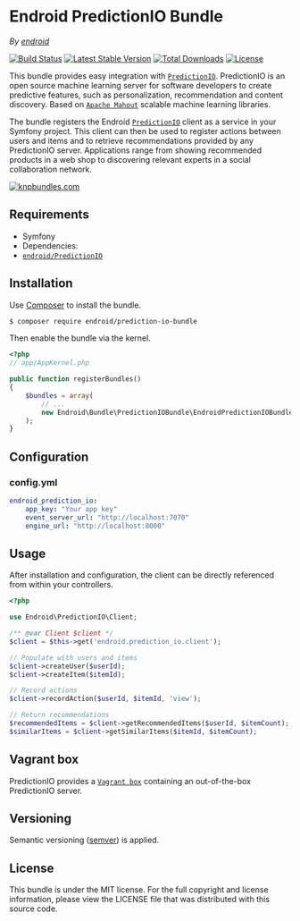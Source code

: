 Endroid PredictionIO Bundle
===========================

*By [endroid](http://endroid.nl/)*

[![Build Status](http://img.shields.io/travis/endroid/EndroidPredictionIOBundle.svg)](http://travis-ci.org/endroid/EndroidPredictionIOBundle)
[![Latest Stable Version](http://img.shields.io/packagist/v/endroid/prediction-io-bundle.svg)](https://packagist.org/packages/endroid/prediction-io-bundle)
[![Total Downloads](http://img.shields.io/packagist/dt/endroid/prediction-io-bundle.svg)](https://packagist.org/packages/endroid/prediction-io-bundle)
[![License](http://img.shields.io/packagist/l/endroid/prediction-io-bundle.svg)](https://packagist.org/packages/endroid/prediction-io-bundle)

This bundle provides easy integration with [`PredictionIO`](http://prediction.io/). PredictionIO is an open source machine
learning server for software developers to create predictive features, such as personalization, recommendation and content
discovery. Based on [`Apache Mahout`](http://mahout.apache.org/) scalable machine learning libraries.

The bundle registers the Endroid [`PredictionIO`](https://github.com/endroid/PredictionIO) client as a service in your
Symfony project. This client can then be used to register actions between users and items and to retrieve recommendations
provided by any PredictionIO server. Applications range from showing recommended products in a web shop to discovering
relevant experts in a social collaboration network.

[![knpbundles.com](http://knpbundles.com/endroid/EndroidPredictionIOBundle/badge-short)](http://knpbundles.com/endroid/EndroidPredictionIOBundle)

## Requirements

* Symfony
* Dependencies:
 * [`endroid/PredictionIO`](https://github.com/endroid/PredictionIO)

## Installation

Use [Composer](https://getcomposer.org/) to install the bundle.

``` bash
$ composer require endroid/prediction-io-bundle
```

Then enable the bundle via the kernel.

``` php
<?php
// app/AppKernel.php

public function registerBundles()
{
    $bundles = array(
        // ...
        new Endroid\Bundle\PredictionIOBundle\EndroidPredictionIOBundle(),
    );
}
```

## Configuration

### config.yml

```yaml
endroid_prediction_io:
    app_key: "Your app key"
    event_server_url: "http://localhost:7070"
    engine_url: "http://localhost:8000"
```

## Usage

After installation and configuration, the client can be directly referenced from within your controllers.

```php
<?php

use Endroid\PredictionIO\Client;

/** @var Client $client */
$client = $this->get('endroid.prediction_io.client');

// Populate with users and items
$client->createUser($userId);
$client->createItem($itemId);

// Record actions
$client->recordAction($userId, $itemId, 'view');

// Return recommendations
$recommendedItems = $client->getRecommendedItems($userId, $itemCount);
$similarItems = $client->getSimilarItems($itemId, $itemCount);

```

## Vagrant box

PredictionIO provides a [`Vagrant box`](https://docs.prediction.io/install/install-vagrant/)
containing an out-of-the-box PredictionIO server.

## Versioning

Semantic versioning ([semver](http://semver.org/)) is applied.

## License

This bundle is under the MIT license. For the full copyright and license information, please view the LICENSE file that
was distributed with this source code.
